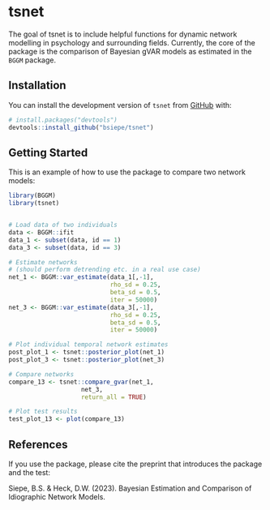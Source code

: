 
<!-- README.md is generated from README.Rmd. Please edit that file -->

# tsnet

<!-- badges: start -->
<!-- badges: end -->

The goal of tsnet is to include helpful functions for dynamic network
modelling in psychology and surrounding fields. Currently, the core of
the package is the comparison of Bayesian gVAR models as estimated in
the `BGGM` package.

## Installation

You can install the development version of `tsnet` from
[GitHub](https://github.com/bsiepe/tsnet) with:

``` r
# install.packages("devtools")
devtools::install_github("bsiepe/tsnet")
```

## Getting Started

This is an example of how to use the package to compare two network
models:

``` r
library(BGGM)
library(tsnet)


# Load data of two individuals
data <- BGGM::ifit
data_1 <- subset(data, id == 1)
data_3 <- subset(data, id == 3)

# Estimate networks
# (should perform detrending etc. in a real use case)
net_1 <- BGGM::var_estimate(data_1[,-1],
                            rho_sd = 0.25, 
                            beta_sd = 0.5,
                            iter = 50000)
net_3 <- BGGM::var_estimate(data_3[,-1],
                            rho_sd = 0.25, 
                            beta_sd = 0.5,
                            iter = 50000)

# Plot individual temporal network estimates
post_plot_1 <- tsnet::posterior_plot(net_1)
post_plot_3 <- tsnet::posterior_plot(net_3)

# Compare networks
compare_13 <- tsnet::compare_gvar(net_1, 
                    net_3,
                    return_all = TRUE)

# Plot test results
test_plot_13 <- plot(compare_13)
```

## References

If you use the package, please cite the preprint that introduces the
package and the test:

Siepe, B.S. & Heck, D.W. (2023). Bayesian Estimation and Comparison of
Idiographic Network Models.
